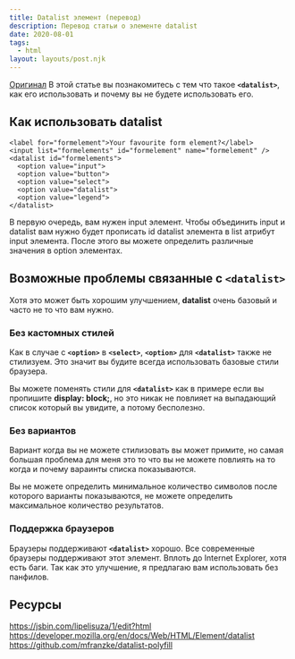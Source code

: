 ```yaml
---
title: Datalist элемент (перевод)
description: Перевод статьи о элементе datalist
date: 2020-08-01
tags:
  - html
layout: layouts/post.njk
---
```

[Оригинал](https://funwithforms.com/posts/datalist/)
В этой статье вы познакомитесь с тем что такое **`<datalist>`**, как его использовать и почему вы не будете использовать его.

## Как использовать datalist
``` html/
<label for="formelement">Your favourite form element?</label>
<input list="formelements" id="formelement" name="formelement" />
<datalist id="formelements">
  <option value="input">
  <option value="button">
  <option value="select">
  <option value="datalist">
  <option value="legend">
</datalist>
```
В первую очередь, вам нужен input элемент. Чтобы объединить input и datalist вам нужно будет прописать id datalist элемента в list атрибут input элемента. После этого вы можете определить различные значения в option элементах.

## Возможные проблемы связанные с `<datalist>`

Хотя это может быть хорошим улучшением, **datalist** очень базовый и часто не то что вам нужно.

### Без кастомных стилей
Как в случае с **`<option>`** в **`<select>`**, **`<option>`** для **`<datalist>`** также не стилизуем. Это значит вы будите всегда использовать базовые стили браузера.

Вы можете поменять стили для **`<datalist>`** как в примере если вы пропишите **display: block;**, но это никак не повлияет на выпадающий список который вы увидите, а потому бесполезно.

### Без вариантов
Вариант когда вы не можете стилизовать вы может примите, но самая большая проблема для меня это то что вы не можете повлиять на то когда и почему вараинты списка показываются.

Вы не можете определить минимальное количество символов после которого варианты показываются, не можете определить максимальное количество результатов.

### Поддержка браузеров
Браузеры поддерживают **`<datalist>`** хорошо. Все современные браузеры поддерживают этот элемент. Вплоть до Internet Explorer, хотя есть баги. Так как это улучшение, я предлагаю вам использовать без панфилов.

## Ресурсы
https://jsbin.com/lipelisuza/1/edit?html
https://developer.mozilla.org/en/docs/Web/HTML/Element/datalist
https://github.com/mfranzke/datalist-polyfill
